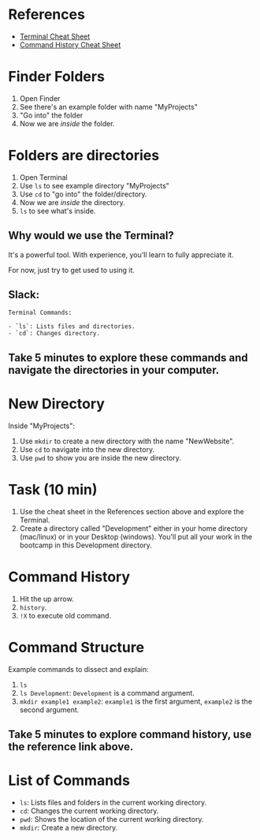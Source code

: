 # References

- [Terminal Cheat Sheet](https://github.com/0nn0/terminal-mac-cheatsheet#english-version)
- [Command History Cheat Sheet](https://github.com/0nn0/terminal-mac-cheatsheet#command-history)

# Finder Folders

1. Open Finder
2. See there's an example folder with name "MyProjects"
3. "Go into" the folder
4. Now we are _inside_ the folder.

# Folders are directories

1. Open Terminal
2. Use `ls` to see example directory "MyProjects"
3. Use `cd` to "go into" the folder/directory.
4. Now we are _inside_ the directory.
5. `ls` to see what's inside.

## Why would we use the Terminal?

It's a powerful tool. With experience, you'll learn to fully appreciate it.

For now, just try to get used to using it.

## Slack:

```
Terminal Commands:

- `ls`: Lists files and directories.
- `cd`: Changes directory.
```

## Take 5 minutes to explore these commands and navigate the directories in your computer.

# New Directory

Inside "MyProjects":

1. Use `mkdir` to create a new directory with the name "NewWebsite".
2. Use `cd` to navigate into the new directory.
3. Use `pwd` to show you are inside the new directory.

# Task (10 min)

1. Use the cheat sheet in the References section above and explore the Terminal.
2. Create a directory called "Development" either in your home directory (mac/linux) or in your Desktop (windows). You'll put all your work in the bootcamp in this Development directory.

# Command History

1. Hit the up arrow.
2. `history`.
3. `!X` to execute old command.

# Command Structure

Example commands to dissect and explain:

1. `ls`
2. `ls Development`: `Development` is a command argument.
3. `mkdir example1 example2`: `example1` is the first argument, `example2` is the second argument.

## Take 5 minutes to explore command history, use the reference link above.

# List of Commands

- `ls`: Lists files and folders in the current working directory.
- `cd`: Changes the current working directory.
- `pwd`: Shows the location of the current working directory.
- `mkdir`: Create a new directory.
